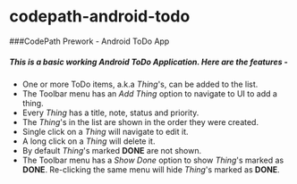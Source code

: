 # codepath-android-todo
###CodePath Prework - Android ToDo App

##### This is a basic working Android ToDo Application. Here are the features -
- One or more ToDo items, a.k.a *Thing*'s, can be added to the list.
- The Toolbar menu has an *Add Thing* option to navigate to UI to add a thing.
- Every _Thing_ has a title, note, status and priority.
- The *Thing*'s in the list are shown in the order they were created.
- Single click on a *Thing* will navigate to edit it.
- A long click on a *Thing* will delete it.
- By default *Thing*'s marked **DONE** are not shown.
- The Toolbar menu has a *Show Done* option to show *Thing*'s marked as **DONE**. Re-clicking the same menu will hide *Thing*'s marked as **DONE**.
